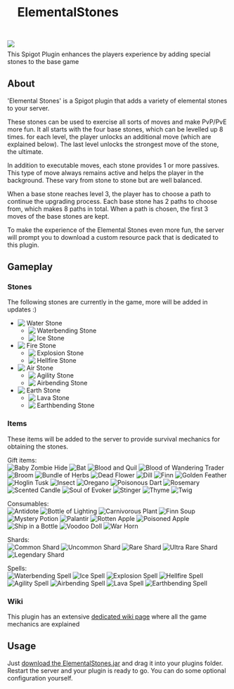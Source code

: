 # [<img src="https://lennertsoffers.com/elementalstones/assets/logo_clear_bg.png" style="margin-bottom: -70px">](https://lennertsoffers.com/elementalstones/assets/logo_clear_bg.png) ElementalStones
\
\
\
This Spigot Plugin enhances the players experience by adding special stones to the base game

## About
'Elemental Stones' is a Spigot plugin that adds a variety of elemental stones to your server.

These stones can be used to exercise all sorts of moves and make PvP/PvE more fun. It all starts with the four base stones, which can be levelled up 8 times. for each level, the player unlocks an additional move (which are explained below). The last level unlocks the strongest move of the stone, the ultimate.

In addition to executable moves, each stone provides 1 or more passives. This type of move always remains active and helps the player in the background. These vary from stone to stone but are well balanced.

When a base stone reaches level 3, the player has to choose a path to continue the upgrading process. Each base stone has 2 paths to choose from, which makes 8 paths in total. When a path is chosen, the first 3 moves of the base stones are kept.

To make the experience of the Elemental Stones even more fun, the server will prompt you to download a custom resource pack that is dedicated to this plugin.

## Gameplay
### Stones
The following stones are currently in the game, more will be added in updates :)

* [<img src="https://lennertsoffers.com/elementalstones/assets/water_stone.png" style="margin-bottom: -2px;"/>](https://lennertsoffers.com/elementalstones/assets/water_stone.png) Water Stone
    * [<img src="https://lennertsoffers.com/elementalstones/assets/waterbending_stone.png" style="margin-bottom: -2px;"/>](https://lennertsoffers.com/elementalstones/assets/waterbending_stone.png) Waterbending Stone
    * [<img src="https://lennertsoffers.com/elementalstones/assets/ice_stone.png" style="margin-bottom: -2px;"/>](https://lennertsoffers.com/elementalstones/assets/ice_stone.png) Ice Stone
* [<img src="https://lennertsoffers.com/elementalstones/assets/fire_stone.png" style="margin-bottom: -2px;"/>](https://lennertsoffers.com/elementalstones/assets/fire_stone.png) Fire Stone
    * [<img src="https://lennertsoffers.com/elementalstones/assets/explosion_stone.png" style="margin-bottom: -2px;"/>](https://lennertsoffers.com/elementalstones/assets/explosion_stone.png) Explosion Stone
    * [<img src="https://lennertsoffers.com/elementalstones/assets/hellfire_stone.png" style="margin-bottom: -2px;"/>](https://lennertsoffers.com/elementalstones/assets/hellfire_stone.png) Hellfire Stone
* [<img src="https://lennertsoffers.com/elementalstones/assets/air_stone.png" style="margin-bottom: -2px;"/>](https://lennertsoffers.com/elementalstones/assets/air_stone.png) Air Stone
    * [<img src="https://lennertsoffers.com/elementalstones/assets/agility_stone.png" style="margin-bottom: -2px;"/>](https://lennertsoffers.com/elementalstones/assets/agility_stone.png) Agility Stone
    * [<img src="https://lennertsoffers.com/elementalstones/assets/airbending_stone.png" style="margin-bottom: -2px;"/>](https://lennertsoffers.com/elementalstones/assets/airbending_stone.png) Airbending Stone
* [<img src="https://lennertsoffers.com/elementalstones/assets/earth_stone.png" style="margin-bottom: -2px;"/>](https://lennertsoffers.com/elementalstones/assets/earth_stone.png) Earth Stone
    * [<img src="https://lennertsoffers.com/elementalstones/assets/lava_stone.png" style="margin-bottom: -2px;"/>](https://lennertsoffers.com/elementalstones/assets/lava_stone.png) Lava Stone
    * [<img src="https://lennertsoffers.com/elementalstones/assets/earthbending_stone.png" style="margin-bottom: -2px;"/>](https://lennertsoffers.com/elementalstones/assets/earthbending_stone.png) Earthbending Stone

### Items
These items will be added to the server to provide survival mechanics for obtaining the stones.

Gift items:\
![Baby Zombie Hide](https://lennertsoffers.com/elementalstones/assets/baby_zombie_hide.png)
![Bat](https://lennertsoffers.com/elementalstones/assets/bat.png)
![Blood and Quil](https://lennertsoffers.com/elementalstones/assets/blood_and_quil.png)
![Blood of Wandering Trader](https://lennertsoffers.com/elementalstones/assets/blood_of_wandering_trader.png)
![Broom](https://lennertsoffers.com/elementalstones/assets/broom.png)
![Bundle of Herbs](https://lennertsoffers.com/elementalstones/assets/bundle_of_herbs.png)
![Dead Flower](https://lennertsoffers.com/elementalstones/assets/dead_flower.png)
![Dill](https://lennertsoffers.com/elementalstones/assets/dill.png)
![Finn](https://lennertsoffers.com/elementalstones/assets/finn.png)
![Golden Feather](https://lennertsoffers.com/elementalstones/assets/golden_feather.png)
![Hoglin Tusk](https://lennertsoffers.com/elementalstones/assets/hoglin_tusk.png)
![Insect](https://lennertsoffers.com/elementalstones/assets/insect.png)
![Oregano](https://lennertsoffers.com/elementalstones/assets/oregano.png)
![Poisonous Dart](https://lennertsoffers.com/elementalstones/assets/poisonous_dart.png)
![Rosemary](https://lennertsoffers.com/elementalstones/assets/rosemary.png)
![Scented Candle](https://lennertsoffers.com/elementalstones/assets/scented_candle.png)
![Soul of Evoker](https://lennertsoffers.com/elementalstones/assets/soul_of_evoker.png)
![Stinger](https://lennertsoffers.com/elementalstones/assets/stinger.png)
![Thyme](https://lennertsoffers.com/elementalstones/assets/thyme.png)
![Twig](https://lennertsoffers.com/elementalstones/assets/twig.png)

Consumables:\
![Antidote](https://lennertsoffers.com/elementalstones/assets/antidote.png)
![Bottle of Lighting](https://lennertsoffers.com/elementalstones/assets/bottle_of_lightning.png)
![Carnivorous Plant](https://lennertsoffers.com/elementalstones/assets/carnivorous_plant.png)
![Finn Soup](https://lennertsoffers.com/elementalstones/assets/finn_soup.png)
![Mystery Potion](https://lennertsoffers.com/elementalstones/assets/mystery_potion.png)
![Palantir](https://lennertsoffers.com/elementalstones/assets/palantir.png)
![Rotten Apple](https://lennertsoffers.com/elementalstones/assets/rotten_apple.png)
![Poisoned Apple](https://lennertsoffers.com/elementalstones/assets/poisoned_apple.png)
![Ship in a Bottle](https://lennertsoffers.com/elementalstones/assets/ship_in_bottle.png)
![Voodoo Doll](https://lennertsoffers.com/elementalstones/assets/voodoo_doll.png)
![War Horn](https://lennertsoffers.com/elementalstones/assets/war_horn.png)

Shards:\
![Common Shard](https://lennertsoffers.com/elementalstones/assets/common_shard.png)
![Uncommon Shard](https://lennertsoffers.com/elementalstones/assets/uncommon_shard.png) 
![Rare Shard](https://lennertsoffers.com/elementalstones/assets/rare_shard.png) 
![Ultra Rare Shard](https://lennertsoffers.com/elementalstones/assets/ultra_rare_shard.png) 
![Legendary Shard](https://lennertsoffers.com/elementalstones/assets/legendary_shard.png) 

Spells:\
![Waterbending Spell](https://lennertsoffers.com/elementalstones/assets/waterbending_spell.png)
![Ice Spell](https://lennertsoffers.com/elementalstones/assets/ice_spell.png)
![Explosion Spell](https://lennertsoffers.com/elementalstones/assets/explosion_spell.png)
![Hellfire Spell](https://lennertsoffers.com/elementalstones/assets/hellfire_spell.png)
![Agility Spell](https://lennertsoffers.com/elementalstones/assets/agility_spell.png)
![Airbending Spell](https://lennertsoffers.com/elementalstones/assets/airbending_spell.png)
![Lava Spell](https://lennertsoffers.com/elementalstones/assets/lava_spell.png)
![Earthbending Spell](https://lennertsoffers.com/elementalstones/assets/earthbending_spell.png)

### Wiki
This plugin has an extensive [dedicated wiki page](https://lennertsoffers.com/elementalstones) where all the game mechanics are explained

## Usage
Just [download the ElementalStones.jar](https://www.spigotmc.org/resources/elemental-stones.100459/) and drag it into your plugins folder. Restart the server and your plugin is ready to go. You can do some optional configuration yourself.
